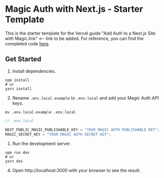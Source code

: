 # Magic Auth with Next.js - Starter Template

This is the starter template for the Vercel guide "Add Auth to a Next.js Site with Magic.link" <-- link to be added. For reference, you can find the completed code [here](https://github.com/magiclabs/vercel-magic-guide).

## Get Started

1. Install dependencies.

```shell
npm install
# or
yarn install
```

2. Rename `.env.local.example` to `.env.local` and add your Magic Auth API keys.

```shell
mv .env.local.example .env.local
```

```javascript
// .env.local

NEXT_PUBLIC_MAGIC_PUBLISHABLE_KEY = "YOUR MAGIC AUTH PUBLISHABLE KEY";
MAGIC_SECRET_KEY = "YOUR MAGIC AUTH SECRET KEY";
```

1. Run the development server.

```shell
npm run dev
# or
yarn dev
```

4. Open http://localhost:3000 with your browser to see the result.
